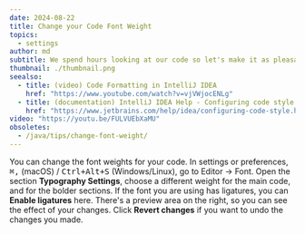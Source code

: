 ```yaml
---
date: 2024-08-22
title: Change your Code Font Weight
topics:
  - settings
author: md
subtitle: We spend hours looking at our code so let's make it as pleasant as possible.
thumbnail: ./thumbnail.png
seealso:
  - title: (video) Code Formatting in IntelliJ IDEA
    href: "https://www.youtube.com/watch?v=vjVWjocENLg"
  - title: (documentation) IntelliJ IDEA Help - Configuring code style
    href: "https://www.jetbrains.com/help/idea/configuring-code-style.html"
video: "https://youtu.be/FULVUEbXaMU"
obsoletes:
  - /java/tips/change-font-weight/
---
```


You can change the font weights for your code. In settings or preferences, <kbd>⌘,</kbd> (macOS) / <kbd>Ctrl+Alt+S</kbd> (Windows/Linux), go to Editor -> Font. Open the section **Typography Settings**, choose a different weight for the main code, and for the bolder sections.
If the font you are using has ligatures, you can **Enable ligatures** here.
There's a preview area on the right, so you can see the effect of your changes. Click **Revert changes** if you want to undo the changes you made.
